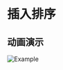 # 插入排序

## 动画演示

![Example](https://cdn.jsdelivr.net/gh/hujewelz/CDN-for-myblog/images/algorithm/insertion_sort.gif)